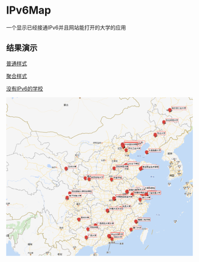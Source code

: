 # IPv6Map

一个显示已经接通IPv6并且网站能打开的大学的应用

## 结果演示

[普通样式](http://ipv6.nacta.edu.cn)

[聚合样式](http://ipv6.nacta.edu.cn/map/index/cluster)

[没有IPv6的学校](http://ipv6.nacta.edu.cn/map/no_ipv6)


![IPv6Map](./IPv6Map.png)